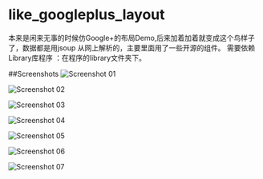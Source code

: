 like_googleplus_layout
======================

本来是闲来无事的时候仿Google+的布局Demo,后来加着加着就变成这个鸟样子了，数据都是用jsoup 从网上解析的，主要里面用了一些开源的组件。
需要依赖Library库程序 ：在程序的library文件夹下。


##Screenshots
![Screenshot 01](https://raw.githubusercontent.com/haikuowuya/like_googleplus_layout/master/Screenshots/01.png)

![Screenshot 02](https://raw.githubusercontent.com/haikuowuya/like_googleplus_layout/master/Screenshots/02.png)

![Screenshot 03](https://raw.githubusercontent.com/haikuowuya/like_googleplus_layout/master/Screenshots/03.png)

![Screenshot 04](https://raw.githubusercontent.com/haikuowuya/like_googleplus_layout/master/Screenshots/04.png)

![Screenshot 05](https://raw.githubusercontent.com/haikuowuya/like_googleplus_layout/master/Screenshots/05.png)

![Screenshot 06](https://raw.githubusercontent.com/haikuowuya/like_googleplus_layout/master/Screenshots/06.png)

![Screenshot 07](https://raw.githubusercontent.com/haikuowuya/like_googleplus_layout/master/Screenshots/07.png)